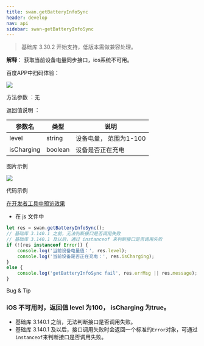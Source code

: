 ```yaml
---
title: swan.getBatteryInfoSync
header: develop
nav: api
sidebar: swan-getBatteryInfoSync
---
```


 

 
> 基础库 3.30.2 开始支持，低版本需做兼容处理。

**解释**： 获取当前设备电量同步接口，ios系统不可用。

 百度APP中扫码体验： 

<img src="https://b.bdstatic.com/miniapp/assets/images/doc_demo/fragment_getBatteryInfoSync.png"  class="demo-qrcode-image" />

 方法参数 ：无

 返回值说明 ：

|参数名 |类型  |说明|
|---- | ---- | ---- |
|level |string | 设备电量， 范围为1-100|
|isCharging  | boolean | 设备是否正在充电|

 图片示例 

<div class="m-doc-custom-examples">
    <div class="m-doc-custom-examples-correct">
        <img src="https://b.bdstatic.com/miniapp/images/getBatteryInfoSync.gif">
    </div>
    <div class="m-doc-custom-examples-correct">
        <img src=" ">
    </div>
    <div class="m-doc-custom-examples-correct">
        <img src=" ">
    </div>     
</div>

 代码示例 

<a href="swanide://fragment/d8e0193122ed0e8d708f8d0a677000821577106966752" title="在开发者工具中预览效果" target="_self">在开发者工具中预览效果</a>

* 在 js 文件中
```js
let res = swan.getBatteryInfoSync();
// 基础库 3.140.1 之前，无法判断接口是否调用失败
// 基础库 3.140.1 及以后，通过 instanceof 来判断接口是否调用失败
if (!(res instanceof Error)) {
    console.log('当前设备电量值：', res.level);
    console.log('当前设备是否正在充电：', res.isCharging);
}
else {
    console.log('getBatteryInfoSync fail', res.errMsg || res.message);
}
```
 Bug & Tip 
###  iOS 不可用时，返回值 level 为100， isCharging 为true。
* 基础库 3.140.1 之前，无法判断接口是否调用失败。
* 基础库 3.140.1 及以后，接口调用失败时会返回一个标准的`Error`对象，可通过`instanceof`来判断接口是否调用失败。